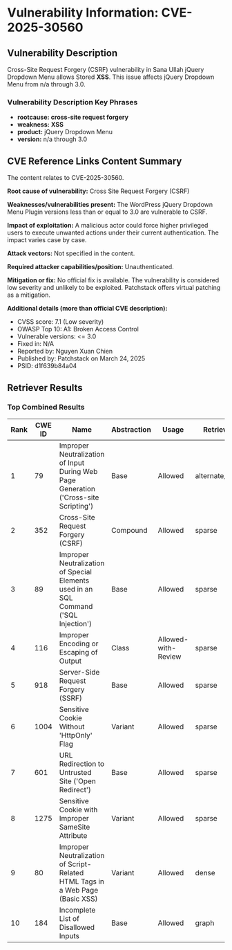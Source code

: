 # Vulnerability Information: CVE-2025-30560

## Vulnerability Description
Cross-Site Request Forgery (CSRF) vulnerability in Sana Ullah jQuery Dropdown Menu allows Stored **XSS**. This issue affects jQuery Dropdown Menu from n/a through 3.0.

### Vulnerability Description Key Phrases
- **rootcause:** **cross-site request forgery**
- **weakness:** **XSS**
- **product:** jQuery Dropdown Menu
- **version:** n/a through 3.0

## CVE Reference Links Content Summary
The content relates to CVE-2025-30560.

**Root cause of vulnerability:**
Cross Site Request Forgery (CSRF)

**Weaknesses/vulnerabilities present:**
The WordPress jQuery Dropdown Menu Plugin versions less than or equal to 3.0 are vulnerable to CSRF.

**Impact of exploitation:**
A malicious actor could force higher privileged users to execute unwanted actions under their current authentication. The impact varies case by case.

**Attack vectors:**
Not specified in the content.

**Required attacker capabilities/position:**
Unauthenticated.

**Mitigation or fix:**
No official fix is available. The vulnerability is considered low severity and unlikely to be exploited. Patchstack offers virtual patching as a mitigation.

**Additional details (more than official CVE description):**
*   CVSS score: 7.1 (Low severity)
*   OWASP Top 10: A1: Broken Access Control
*   Vulnerable versions: <= 3.0
*   Fixed in: N/A
*   Reported by: Nguyen Xuan Chien
*   Published by: Patchstack on March 24, 2025
*   PSID: d1f639b84a04

## Retriever Results

### Top Combined Results

| Rank | CWE ID | Name | Abstraction | Usage  | Retrievers | Individual Scores |
|------|--------|------|-------------|-------|------------|-------------------|
| 1 | 79 | Improper Neutralization of Input During Web Page Generation ('Cross-site Scripting') | Base | Allowed | alternate_terms | 1.000 |
| 2 | 352 | Cross-Site Request Forgery (CSRF) | Compound | Allowed | sparse | 0.238 |
| 3 | 89 | Improper Neutralization of Special Elements used in an SQL Command ('SQL Injection') | Base | Allowed | sparse | 0.186 |
| 4 | 116 | Improper Encoding or Escaping of Output | Class | Allowed-with-Review | sparse | 0.180 |
| 5 | 918 | Server-Side Request Forgery (SSRF) | Base | Allowed | sparse | 0.180 |
| 6 | 1004 | Sensitive Cookie Without 'HttpOnly' Flag | Variant | Allowed | sparse | 0.166 |
| 7 | 601 | URL Redirection to Untrusted Site ('Open Redirect') | Base | Allowed | sparse | 0.165 |
| 8 | 1275 | Sensitive Cookie with Improper SameSite Attribute | Variant | Allowed | sparse | 0.151 |
| 9 | 80 | Improper Neutralization of Script-Related HTML Tags in a Web Page (Basic XSS) | Variant | Allowed | dense | 0.579 |
| 10 | 184 | Incomplete List of Disallowed Inputs | Base | Allowed | graph | 0.002 |

